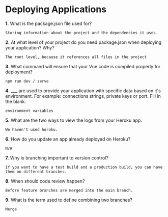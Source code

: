 # Deploying Applications

**1.** What is the package.json file used for?

<!-- enter you answer in the space below -->

```
Storing information about the project and the dependencies it uses.
```

**2.** At what level of your project do you need package.json when deploying your application? Why?

<!-- enter you answer in the space below -->

```
The root level, because it references all files in the project
```

**3.** What command will ensure that your Vue code is compiled properly for deployment?

<!-- enter you answer in the space below -->

```
npm run dev / serve
```

**4.** **\_\_\_** are used to provide your application with specific data based on it's environment. For example: connections strings, private keys or port. Fill in the blank.

<!-- enter you answer in the space below -->

```
environment variables
```

**5.** What are the two ways to view the logs from your Heroku app.

<!-- enter you answer in the space below -->

```
We haven't used heroku.
```

**6.** How do you update an app already deployed on Heroku?

<!-- enter you answer in the space below -->

```
N/A
```

**7.** Why is branching important to version control?

<!-- enter you answer in the space below -->

```
If you want to have a test build and a production build, you can have them on different branches.
```

**8.** When should code review happen?

<!-- enter you answer in the space below -->

```
Before feature branches are merged into the main branch.
```

**9.** What is the term used to define combining two branches?

<!-- enter you answer in the space below -->

```
Merge
```
